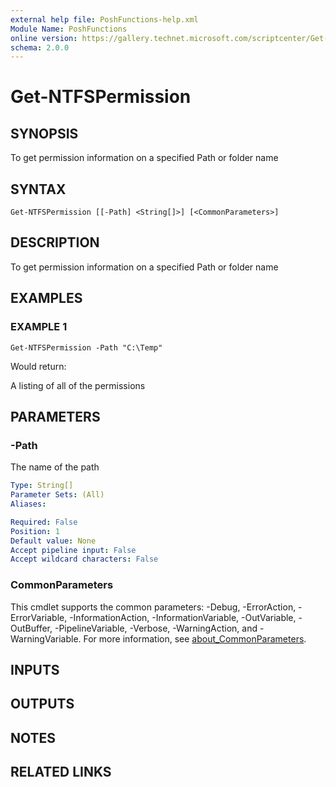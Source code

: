 ```yaml
---
external help file: PoshFunctions-help.xml
Module Name: PoshFunctions
online version: https://gallery.technet.microsoft.com/scriptcenter/Get-MachineType-VM-or-ff43f3a9
schema: 2.0.0
---
```


# Get-NTFSPermission

## SYNOPSIS
To get permission information on a specified Path or folder name

## SYNTAX

```
Get-NTFSPermission [[-Path] <String[]>] [<CommonParameters>]
```

## DESCRIPTION
To get permission information on a specified Path or folder name

## EXAMPLES

### EXAMPLE 1
```
Get-NTFSPermission -Path "C:\Temp"
```

Would return:

A listing of all of the permissions

## PARAMETERS

### -Path
The name of the path

```yaml
Type: String[]
Parameter Sets: (All)
Aliases:

Required: False
Position: 1
Default value: None
Accept pipeline input: False
Accept wildcard characters: False
```

### CommonParameters
This cmdlet supports the common parameters: -Debug, -ErrorAction, -ErrorVariable, -InformationAction, -InformationVariable, -OutVariable, -OutBuffer, -PipelineVariable, -Verbose, -WarningAction, and -WarningVariable. For more information, see [about_CommonParameters](http://go.microsoft.com/fwlink/?LinkID=113216).

## INPUTS

## OUTPUTS

## NOTES

## RELATED LINKS
